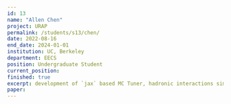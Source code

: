```yaml
---
id: 13
name: "Allen Chen"
project: URAP
permalink: /students/s13/chen/
date: 2022-08-16
end_date: 2024-01-01
institution: UC, Berkeley
department: EECS
position: Undergraduate Student
current_position: 
finished: true
excerpt: development of `jax` based MC Tuner, hadronic interactions simulation
paper:
---
```

